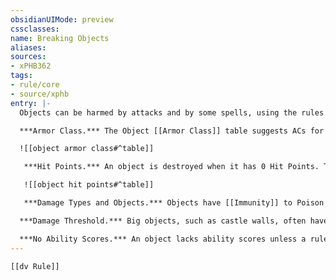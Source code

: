 ```yaml
---
obsidianUIMode: preview
cssclasses:
name: Breaking Objects
aliases:
sources:
- xPHB362
tags:
- rule/core
- source/xphb
entry: |-
  Objects can be harmed by attacks and by some spells, using the rules below. If an object is exceedingly fragile, the DM may allow a creature to break it automatically with the [[Attack]] or [[Utilize]] action.

  ***Armor Class.*** The Object [[Armor Class]] table suggests ACs for various substances.

  ![[object armor class#^table]]

   ***Hit Points.*** An object is destroyed when it has 0 Hit Points. The Object Hit Points table suggests Hit Points for fragile and resilient objects that are Large or smaller. To track Hit Points for a Huge or Gargantuan object, divide it into Large or smaller sections, and track each section's Hit Points separately. The DM determines whether destroying part of an object causes the whole thing to collapse.

   ![[object hit points#^table]]

   ***Damage Types and Objects.*** Objects have [[Immunity]] to Poison and Psychic damage. The DM might decide that some [[damage types]] are more or less effective against an object. For example, Bludgeoning damage works well for smashing things but not for cutting. Paper or cloth objects might have [[Vulnerability]] to Fire damage.

  ***Damage Threshold.*** Big objects, such as castle walls, often have extra resilience represented by a damage threshold.

  ***No Ability Scores.*** An object lacks ability scores unless a rule assigns scores to the object. Without ability scores, an object can't make ability checks, and it fails all saving throws.
---
```


```meta-bind-embed
[[dv Rule]]
```